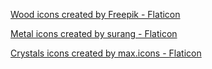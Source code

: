 <a href="https://www.flaticon.com/free-icons/wood" title="wood icons">Wood icons created by Freepik - Flaticon</a>

<a href="https://www.flaticon.com/free-icons/metal" title="metal icons">Metal icons created by surang - Flaticon</a>

<a href="https://www.flaticon.com/free-icons/crystals" title="crystals icons">Crystals icons created by max.icons - Flaticon</a>
